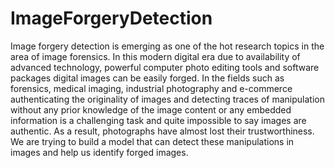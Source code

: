 # ImageForgeryDetection

Image forgery detection is emerging as one of the hot research topics in the area of image forensics. In this modern digital era due to availability of advanced technology, powerful computer photo editing tools and software packages digital images can be easily forged. In the fields such as forensics, medical imaging, industrial photography and e-commerce authenticating the originality of images and detecting traces of manipulation without any prior knowledge of the image content or any embedded information is a challenging task and quite impossible to say images are authentic. As a result, photographs have almost lost their trustworthiness. We are trying to build a model that can detect these manipulations in images and help us identify forged images.
